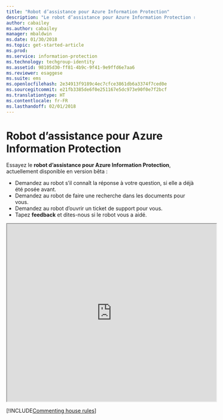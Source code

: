 ```yaml
---
title: "Robot d’assistance pour Azure Information Protection"
description: "Le robot d’assistance pour Azure Information Protection répond à vos questions, recherche dans les documents ou ouvre un ticket de support si vous avez besoin d’un support technique."
author: cabailey
ms.author: cabailey
manager: mbaldwin
ms.date: 01/30/2018
ms.topic: get-started-article
ms.prod: 
ms.service: information-protection
ms.technology: techgroup-identity
ms.assetid: 98105d30-ff81-4b9c-9f41-9e9ffd6e7aa6
ms.reviewer: esaggese
ms.suite: ems
ms.openlocfilehash: 2e34913f9189c4ec7cfce3861db6a3374f7ced0e
ms.sourcegitcommit: e21fb3385de6f0e251167e5dc973e90f0e7f2bcf
ms.translationtype: HT
ms.contentlocale: fr-FR
ms.lasthandoff: 02/01/2018
---
```

# <a name="help-bot-for-azure-information-protection"></a>Robot d’assistance pour Azure Information Protection

Essayez le **robot d’assistance pour Azure Information Protection**, actuellement disponible en version bêta :

- Demandez au robot s’il connaît la réponse à votre question, si elle a déjà été posée avant.
- Demandez au robot de faire une recherche dans les documents pour vous.
- Demandez au robot d’ouvrir un ticket de support pour vous.
- Tapez **feedback** et dites-nous si le robot vous a aidé.


<iframe width="560" height="475" src="https://webchat.botframework.com/embed/AIPformalBOT?s=SwZOTnCyj6w.cwA.zYE.Wdf87z08R7NHjtaev84v0nLC0urEfQJ2_5bUgvtIR9Q"></iframe>


[!INCLUDE[Commenting house rules](../includes/houserules.md)]
